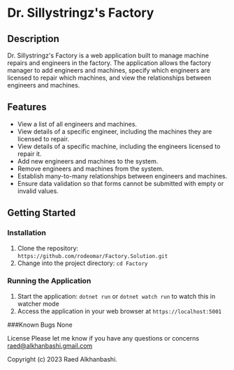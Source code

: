 # Dr. Sillystringz's Factory
## Description

Dr. Sillystringz's Factory is a web application built to manage machine repairs and engineers in the factory. The application allows the factory manager to add engineers and machines, specify which engineers are licensed to repair which machines, and view the relationships between engineers and machines.

## Features

- View a list of all engineers and machines.
- View details of a specific engineer, including the machines they are licensed to repair.
- View details of a specific machine, including the engineers licensed to repair it.
- Add new engineers and machines to the system.
- Remove engineers and machines from the system.
- Establish many-to-many relationships between engineers and machines.
- Ensure data validation so that forms cannot be submitted with empty or invalid values.

## Getting Started


### Installation
1. Clone the repository: `https://github.com/rodeomar/Factory.Solution.git`
2. Change into the project directory: `cd Factory`

### Running the Application

1. Start the application: `dotnet run` or `dotnet watch run` to watch this in watcher mode
2. Access the application in your web browser at `https://localhost:5001`

###Known Bugs 
None

License Please let me know if you have any questions or concerns raed@alkhanbashi.gmail.com

Copyright (c) 2023 Raed Alkhanbashi.
